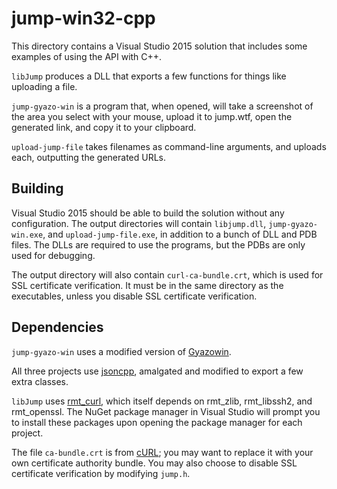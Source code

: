 # jump-win32-cpp

This directory contains a Visual Studio 2015 solution that includes some examples of using the API with C++.


`libJump` produces a DLL that exports a few functions for things like uploading a file.


`jump-gyazo-win` is a program that, when opened, will take a screenshot of the area you select with your mouse, upload it to jump.wtf, open the generated link, and copy it to your clipboard.


`upload-jump-file` takes filenames as command-line arguments, and uploads each, outputting the generated URLs.


Building
------
Visual Studio 2015 should be able to build the solution without any configuration. The output directories will contain `libjump.dll`, `jump-gyazo-win.exe`, and `upload-jump-file.exe`, in addition to a bunch of DLL and PDB files. The DLLs are required to use the programs, but the PDBs are only used for debugging.


The output directory will also contain `curl-ca-bundle.crt`, which is used for SSL certificate verification. It must be in the same directory as the executables, unless you disable SSL certificate verification.


Dependencies
------

`jump-gyazo-win` uses a modified version of [Gyazowin](https://github.com/gyazo/Gyazowin).

All three projects use [jsoncpp](https://github.com/open-source-parsers/jsoncpp), amalgated and modified to export a few extra classes.

`libJump` uses [rmt\_curl](https://www.nuget.org/packages/rmt_curl/), which itself depends on rmt\_zlib, rmt\_libssh2, and rmt\_openssl. The NuGet package manager in Visual Studio will prompt you to install these packages upon opening the package manager for each project.

The file `ca-bundle.crt` is from [cURL](https://curl.haxx.se/ca/cacert.pem); you may want to replace it with your own certificate authority bundle. You may also choose to disable SSL certificate verification by modifying `jump.h`.

